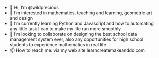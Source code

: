 - 👋 Hi, I’m @wildprecious
- 👀 I’m interested in mathematics, teaching and learning, geometric art and design
- 🌱 I’m currently learning Python and Javascript and how to automating any little task I can to make my life run more smoothly
- 💞️ I’m looking to collaborate on designing the best school data management system ever, also any opportunities for high school students to experience mathematics in real life
- 📫 How to reach me: via my web site learncreatemakeanddo.com

<!---
wildprecious/wildprecious is a ✨ special ✨ repository because its `README.md` (this file) appears on your GitHub profile.
You can click the Preview link to take a look at your changes.
--->
